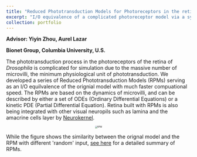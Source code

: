 ```yaml
---
title: "Reduced Phototransduction Models for Photoreceptors in the retina of *Drosophila*"
excerpt: "I/O equivalence of a complicated photoreceptor model via a systematic approach<br/><img src='/images/projects/RPM/RPM.png' width='400' height='400'>"
collection: portfolio
---
```




**Advisor: Yiyin Zhou, Aurel Lazar** 

**Bionet Group, Columbia University, U.S.**



The phototransduction process in the photoreceptors of the retina of *Drosophila* is complicated for simulation due to the massive number of microvilli, the minimum physiological unit of phototransduction. We developed a series of Reduced Phototransduction Models (RPMs) serving as an I/O equilvalence of the orignial model with much faster compuational speed. The RPMs are based on the dynamics of microvilli, and can be described by either a set of ODEs (Ordinary Differential Equations) or a kinetic PDE (Partial Differential Equation). Retina built with RPMs is also being integrated with other visual neuropils such as lamina and the amacrine cells layer by [Neurokernel](http://neurokernel.github.io). 

<p><center><img src="http://qiuyoungwang.github.io/images/projects/RPM/RPM_channel.png" alt="RPM" style="zoom: 40%" ></center></p>

While the figure shows the similarity between the orignal model and the RPM with different 'random' input, [see here](https://qiuyoungwang.github.io/files/projects/RPM.pdf) for a detailed summary of RPMs.
